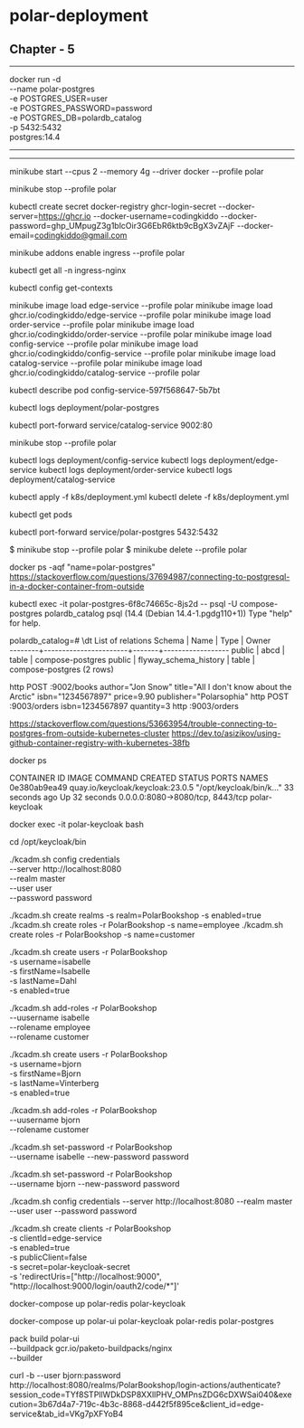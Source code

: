 


# polar-deployment




## Chapter - 5
---------------

docker run -d \
--name polar-postgres \
-e POSTGRES_USER=user \
-e POSTGRES_PASSWORD=password \
-e POSTGRES_DB=polardb_catalog \
-p 5432:5432 \
postgres:14.4











----------------------------------------------------------------------------------------------------------------------------------------------
----------------------------------------------------------------------------------------------------------------------------------------------

minikube start --cpus 2 --memory 4g --driver docker --profile polar

minikube stop --profile polar


kubectl create secret docker-registry ghcr-login-secret --docker-server=https://ghcr.io --docker-username=codingkiddo --docker-password=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 --docker-email=codingkiddo@gmail.com

minikube addons enable ingress --profile polar

kubectl get all -n ingress-nginx

kubectl config get-contexts

minikube image load edge-service --profile polar
minikube image load ghcr.io/codingkiddo/edge-service --profile polar
minikube image load order-service --profile polar
minikube image load ghcr.io/codingkiddo/order-service --profile polar
minikube image load config-service --profile polar
minikube image load ghcr.io/codingkiddo/config-service --profile polar
minikube image load catalog-service --profile polar
minikube image load ghcr.io/codingkiddo/catalog-service --profile polar



kubectl describe pod config-service-597f568647-5b7bt


kubectl logs deployment/polar-postgres

kubectl port-forward service/catalog-service 9002:80

minikube stop --profile polar


kubectl logs deployment/config-service
kubectl logs deployment/edge-service
kubectl logs deployment/order-service
kubectl logs deployment/catalog-service

kubectl apply -f k8s/deployment.yml
kubectl delete -f k8s/deployment.yml





kubectl get pods

kubectl port-forward service/polar-postgres 5432:5432




$ minikube stop --profile polar
$ minikube delete --profile polar




docker ps -aqf "name=polar-postgres"
https://stackoverflow.com/questions/37694987/connecting-to-postgresql-in-a-docker-container-from-outside



kubectl exec -it polar-postgres-6f8c74665c-8js2d -- psql -U compose-postgres polardb_catalog
psql (14.4 (Debian 14.4-1.pgdg110+1))
Type "help" for help.

polardb_catalog=# \dt
                     List of relations
 Schema |         Name          | Type  |      Owner       
--------+-----------------------+-------+------------------
 public | abcd                  | table | compose-postgres
 public | flyway_schema_history | table | compose-postgres
(2 rows)


http POST :9002/books author="Jon Snow" title="All I don't know about the Arctic" isbn="1234567897" price=9.90 publisher="Polarsophia"
http POST :9003/orders isbn=1234567897 quantity=3
http :9003/orders


https://stackoverflow.com/questions/53663954/trouble-connecting-to-postgres-from-outside-kubernetes-cluster
https://dev.to/asizikov/using-github-container-registry-with-kubernetes-38fb




docker ps

CONTAINER ID   IMAGE                              COMMAND                  CREATED          STATUS          PORTS                              NAMES
0e380ab9ea49   quay.io/keycloak/keycloak:23.0.5   "/opt/keycloak/bin/k…"   33 seconds ago   Up 32 seconds   0.0.0.0:8080->8080/tcp, 8443/tcp   polar-keycloak


docker exec -it polar-keycloak bash


cd /opt/keycloak/bin


./kcadm.sh config credentials \
--server http://localhost:8080 \
--realm master \
--user user \
--password password


./kcadm.sh create realms -s realm=PolarBookshop -s enabled=true
./kcadm.sh create roles -r PolarBookshop -s name=employee
./kcadm.sh create roles -r PolarBookshop -s name=customer


./kcadm.sh create users -r PolarBookshop \
-s username=isabelle \
-s firstName=Isabelle \
-s lastName=Dahl \
-s enabled=true

./kcadm.sh add-roles -r PolarBookshop \
--uusername isabelle \
--rolename employee \
--rolename customer


./kcadm.sh create users -r PolarBookshop \
-s username=bjorn \
-s firstName=Bjorn \
-s lastName=Vinterberg \
-s enabled=true

./kcadm.sh add-roles -r PolarBookshop \
--uusername bjorn \
--rolename customer


./kcadm.sh set-password -r PolarBookshop \
--username isabelle --new-password password

./kcadm.sh set-password -r PolarBookshop \
--username bjorn --new-password password


./kcadm.sh config credentials --server http://localhost:8080 --realm master --user user --password password

./kcadm.sh create clients -r PolarBookshop \
-s clientId=edge-service \
-s enabled=true \
-s publicClient=false \
-s secret=polar-keycloak-secret \
-s 'redirectUris=["http://localhost:9000", "http://localhost:9000/login/oauth2/code/*"]'




docker-compose up polar-redis polar-keycloak

docker-compose up polar-ui polar-keycloak polar-redis polar-postgres

pack build polar-ui \
  --buildpack gcr.io/paketo-buildpacks/nginx \
  --builder 




curl -b --user bjorn:password http://localhost:8080/realms/PolarBookshop/login-actions/authenticate?session_code=TYf8STPllWDkDSP8XXlIPHV_OMPnsZDG6cDXWSai040&amp;execution=3b67d4a7-719c-4b3c-8868-d442f5f895ce&amp;client_id=edge-service&amp;tab_id=VKg7pXFYoB4